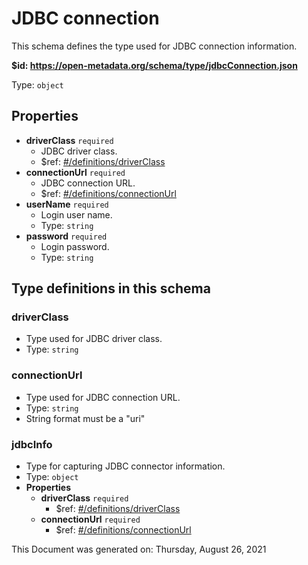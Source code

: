 # JDBC connection

This schema defines the type used for JDBC connection information.

<b id="https/open-metadata.org/schema/type/jdbcconnection.json">&#36;id: https://open-metadata.org/schema/type/jdbcConnection.json</b>

Type: `object`

## Properties
 - **driverClass** `required`
	 - JDBC driver class.
	 - $ref: [#/definitions/driverClass](#driverclass)
 - **connectionUrl** `required`
	 - JDBC connection URL.
	 - $ref: [#/definitions/connectionUrl](#connectionurl)
 - **userName** `required`
	 - Login user name.
	 - Type: `string`
 - **password** `required`
	 - Login password.
	 - Type: `string`


## Type definitions in this schema
### driverClass

 - Type used for JDBC driver class.
 - Type: `string`


### connectionUrl

 - Type used for JDBC connection URL.
 - Type: `string`
 - String format must be a "uri"


### jdbcInfo

 - Type for capturing JDBC connector information.
 - Type: `object`
 - **Properties**
	 - **driverClass** `required`
		 - $ref: [#/definitions/driverClass](#driverclass)
	 - **connectionUrl** `required`
		 - $ref: [#/definitions/connectionUrl](#connectionurl)



This Document was generated on: Thursday, August 26, 2021